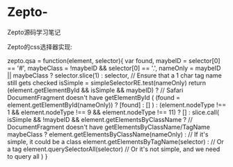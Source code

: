 # Zepto-
Zepto源码学习笔记

Zepto的css选择器实现:

zepto.qsa = function(element, selector){
  var found,
      maybeID = selector[0] == '#',
      maybeClass = !maybeID && selector[0] == '.',
      nameOnly = maybeID || maybeClass ? selector.slice(1) : selector, // Ensure that a 1 char tag name still gets checked
      isSimple = simpleSelectorRE.test(nameOnly)
  return (element.getElementById && isSimple && maybeID) ? // Safari DocumentFragment doesn't have getElementById
    ( (found = element.getElementById(nameOnly)) ? [found] : [] ) :
    (element.nodeType !== 1 && element.nodeType !== 9 && element.nodeType !== 11) ? [] :
    slice.call(
      isSimple && !maybeID && element.getElementsByClassName ? // DocumentFragment doesn't have getElementsByClassName/TagName
        maybeClass ? element.getElementsByClassName(nameOnly) : // If it's simple, it could be a class
        element.getElementsByTagName(selector) : // Or a tag
        element.querySelectorAll(selector) // Or it's not simple, and we need to query all
    )
}